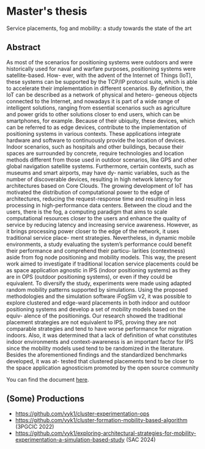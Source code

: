 # Master's thesis

Service placements, fog and mobility: a study towards the state of the art

## Abstract

As most of the scenarios for positioning systems were outdoors and were historically
used for naval and warfare purposes, positioning systems were satellite-based. How-
ever, with the advent of the Internet of Things (IoT), these systems can be supported by
the TCP/IP protocol suite, which is able to accelerate their implementation in different
scenarios. By definition, the IoT can be described as a network of physical and hetero-
geneous objects connected to the Internet, and nowadays it is part of a wide range of
intelligent solutions, ranging from essential scenarios such as agriculture and power
grids to other solutions closer to end users, which can be smartphones, for example.
Because of their ubiquity, these devices, which can be referred to as edge devices,
contribute to the implementation of positioning systems in various contexts. These
applications integrate hardware and software to continuously provide the location of
devices. Indoor scenarios, such as hospitals and other buildings, because their spaces
are surrounded by concrete, require technologies and location methods different from
those used in outdoor scenarios, like GPS and other global navigation satellite systems.
Furthermore, certain contexts, such as museums and smart airports, may have dy-
namic variables, such as the number of discoverable devices, resulting in high network
latency for architectures based on Core Clouds. The growing development of IoT has
motivated the distribution of computational power to the edge of architectures, reducing
the request-response time and resulting in less processing in high-performance data
centers. Between the cloud and the users, there is the fog, a computing paradigm that
aims to scale computational resources closer to the users and enhance the quality of
service by reducing latency and increasing service awareness. However, as it brings
processing power closer to the edge of the network, it uses traditional service place-
ment strategies. Nevertheless, in dynamic mobile environments, a study evaluating the
system’s performance could benefit their performance and comprehend their particu-
larities (contextness) aside from fog node positioning and mobility models. This way,
the present work aimed to investigate if traditional location service placements could
be as space application agnostic in IPS (indoor positioning systems) as they are in
OPS (outdoor positioning systems), or even if they could be equivalent. To diversify the
study, experiments were made using adapted random mobility patterns supported by
simulations. Using the proposed methodologies and the simulation software iFogSim
v2, it was possible to explore clustered and edge-ward placements in both indoor and
outdoor positioning systems and develop a set of mobility models based on the equiv-
alence of the positionings. Our research showed the traditional placement strategies
are not equivalent to IPS, proving they are not comparable strategies and tend to have
worse performance for migration indoors. Also, it was determined that a lack of definition
of what constitutes indoor environments and context-awareness is an important factor
for IPS since the mobility models used tend to be randomized in the literature. Besides
the aforementioned findings and the standardized benchmarks developed, it was at-
tested that clustered placements tend to be closer to the space application agnosticism
promoted by the open source community

You can find the document [here](https://tede.ufsc.br/teses/PGCC1238-D.pdf).

## (Some) Productions

- https://github.com/vyk1/cluster-experimentation-ops
- https://github.com/vyk1/cluster-formation-mobility-based-algorithm (3PGCIC 2022)
- https://github.com/vyk1/exploring-architectural-strategies-for-mobility-experimentation-a-simulation-based-study (SAC 2024)